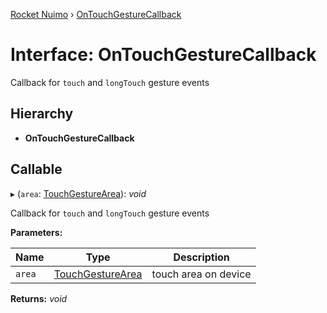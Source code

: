 [Rocket Nuimo](../README.md) › [OnTouchGestureCallback](ontouchgesturecallback.md)

# Interface: OnTouchGestureCallback

Callback for `touch` and `longTouch` gesture events

## Hierarchy

* **OnTouchGestureCallback**

## Callable

▸ (`area`: [TouchGestureArea](../enums/touchgesturearea.md)): *void*

Callback for `touch` and `longTouch` gesture events

**Parameters:**

Name | Type | Description |
------ | ------ | ------ |
`area` | [TouchGestureArea](../enums/touchgesturearea.md) | touch area on device  |

**Returns:** *void*
